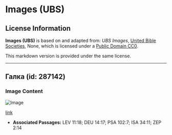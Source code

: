 # Images (UBS)

## License Information

**Images (UBS)** is based on and adapted from: _UBS Images_, [United Bible Societies](https://unitedbiblesocieties.org/), None, which is licensed under a [Public Domain CC0](https://creativecommons.org/public-domain/cc0/).

This markdown version is provided under the same license.



--------------------------------

## Галка (id: 287142)

### Image Content

![Image](https://cdn.aquifer.bible/aquifer-content/resources/Media/WEB-0542_jackdaw.jpg)

[link](https://cdn.aquifer.bible/aquifer-content/resources/Media/WEB-0542_jackdaw.jpg)

* **Associated Passages:** LEV 11:18; DEU 14:17; PSA 102:7; ISA 34:11; ZEP 2:14

